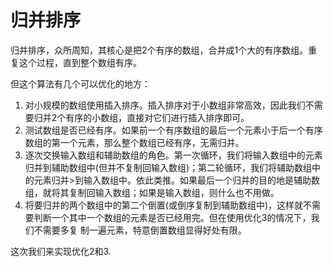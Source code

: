 # 归并排序
归并排序，众所周知，其核心是把2个有序的数组，合并成1个大的有序数组。重复这个过程，直到整个数组有序。

但这个算法有几个可以优化的地方：

1. 对小规模的数组使用插入排序。插入排序对于小数组非常高效，因此我们不需要归并2个有序的小数组，直接对它们进行插入排序即可。
2. 测试数组是否已经有序。如果前一个有序数组的最后一个元素小于后一个有序数组的第一个元素，那么整个数组已经有序，无需归并。
3. 逐次交换输入数组和辅助数组的角色。第一次循环，我们将输入数组中的元素归并到辅助数组中(但并不复制回输入数组)；第二轮循环，我们将辅助数组中的元素归并>到输入数组中。依此类推。如果最后一个归并的目的地是辅助数组，就将其复制回输入数组；如果是输入数组，则什么也不用做。
4. 将要归并的两个数组中的第二个倒置(或倒序复制到辅助数组中)，这样就不需要判断一个其中一个数组的元素是否已经用完。但在使用优化3的情况下，我们不需要多复
制一遍元素，特意倒置数组显得好处有限。

这次我们来实现优化2和3.
